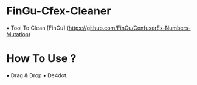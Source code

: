 # FinGu-Cfex-Cleaner

• Tool To Clean [FinGu] (https://github.com/FinGu/ConfuserEx-Numbers-Mutation)
# How To Use ?

• Drag & Drop
• De4dot.
